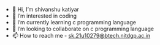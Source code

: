 - 👋 Hi, I’m shivanshu katiyar
- 👀 I’m interested in coding
- 🌱 I’m currently learning c programming language
- 💞️ I’m looking to collaborate on c programming language
- 📫 How to reach me - sk.21u10279@btech.nitdgp.ac.in

<!---
210310171528/210310171528 is a ✨ special ✨ repository because its `README.md` (this file) appears on your GitHub profile.
You can click the Preview link to take a look at your changes.
--->

